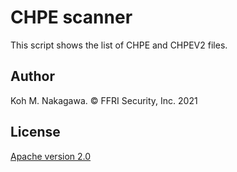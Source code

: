 # CHPE scanner

This script shows the list of CHPE and CHPEV2 files.

## Author

Koh M. Nakagawa. &copy; FFRI Security, Inc. 2021

## License

[Apache version 2.0](../LICENSE)
